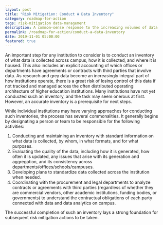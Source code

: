 ```yaml
---
layout: post
title: "Risk Mitigation: Conduct A Data Inventory"
category: roadmap-for-action
tags: risk-mitigation data-management
description: A common-sense response to the increasing volumes of data collected across campuses and the rising deployment of data analytics tools.
permalink: /roadmap-for-action/conduct-a-data-inventory
date: 2019-11-01 05:00:00
featured: true
---
```


An important step for any institution to consider is to conduct an inventory of what data is collected across campus, how it is collected, and where it is housed. This also includes an explicit accounting of which offices or departments have agreements or contracts with third parties that involve data. As research and grey data become an increasingly integral part of how institutions operate, there is a great risk of losing control of this data if not tracked and managed across the often distributed operating architecture of higher education institutions. Many institutions have not yet conducted such an inventory, and the task may seem onerous at first. However, an accurate inventory is a prerequisite for next steps.

While individual institutions may have varying approaches for conducting such inventories, the process has several commonalities. It generally begins by designating a person or team to be responsible for the following activities:

1. Conducting and maintaining an inventory with standard information on what data is collected, by whom, in what formats, and for what purposes.
2. Evaluating the quality of the data, including how it is generated, how often it is updated, any issues that arise with its generation and aggregation, and its consistency across departments/offices/schools/campuses.
3. Developing plans to standardize data collected across the institution when needed.
4. Coordinating with the procurement and legal departments to analyze contracts or agreements with third parties (regardless of whether they are commercial vendors, other academic institutions, funding bodies, or governments) to understand the contractual obligations of each party connected with data and data analytics on campus.

The successful completion of such an inventory lays a strong foundation for subsequent risk mitigation actions to be taken.
